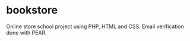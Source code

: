 # bookstore
Online store school project using PHP, HTML and CSS. Email verification done with PEAR.
